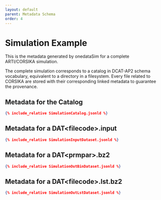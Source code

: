 ```yaml
---
layout: default
parent: Metadata Schema
order: 4
---
```


# Simulation Example

This is the metadata generated by onedataSim for a complete ARTI/CORSIKA simulation.

The complete simulation corresponds to a catalog in DCAT-AP2 schema vocabulary, equivalent to a directory in a filesystem. 
Every file related to CORSIKA are stored with their corresponding linked metadata to guarantee the provenance.

## Metadata for the Catalog 

```json
{% include_relative SimulationCatalog.jsonld %}
```

## Metadata for a DAT\<filecode\>.input

```json
{% include_relative SimulationInputDataset.jsonld %}
```

## Metadata for a DAT\<prmpar\>.bz2

```json
{% include_relative SimulationOutBinDataset.jsonld %}
```

## Metadata for a DAT\<filecode\>.lst.bz2

```json
{% include_relative SimulationOutLstDataset.jsonld %}
```


